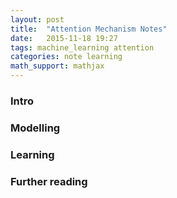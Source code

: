 ```yaml
---
layout: post
title:  "Attention Mechanism Notes"
date:   2015-11-18 19:27
tags: machine_learning attention
categories: note learning
math_support: mathjax
---
```


### Intro

### Modelling

### Learning

### Further reading

